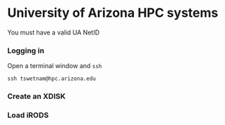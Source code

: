 # University of Arizona HPC systems

You must have a valid UA NetID

### Logging in

Open a terminal window and `ssh`

```
ssh tswetnam@hpc.arizona.edu
```

### Create an XDISK

### Load iRODS

